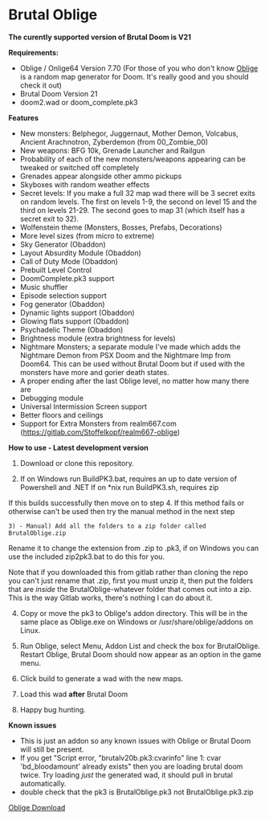 # Brutal Oblige
**The curently supported version of Brutal Doom is V21**

**Requirements:**

* Oblige / Onlige64 Version 7.70 (For those of you who don't know [Oblige](http://oblige.sourceforge.net/) is a random map generator for Doom. It's really good and you should check it out)
* Brutal Doom Version 21
* doom2.wad or doom_complete.pk3


**Features**

* New monsters: Belphegor, Juggernaut, Mother Demon, Volcabus, Ancient Arachnotron, Zyberdemon (from 00_Zombie_00) 
* New weapons: BFG 10k, Grenade Launcher and Railgun
* Probability of each of the new monsters/weapons appearing can be tweaked or switched off completely
* Grenades appear alongside other ammo pickups 
* Skyboxes with random weather effects
* Secret levels: If you make a full 32 map wad there will be 3 secret exits on random levels. The first on levels 1-9, the second on level 15 and the third on levels 21-29. The second goes to map 31 (which itself has a secret exit to 32).
* Wolfenstein theme (Monsters, Bosses, Prefabs, Decorations)
* More level sizes (from micro to extreme)
* Sky Generator (Obaddon)
* Layout Absurdity Module (Obaddon)
* Call of Duty Mode (Obaddon)
* Prebuilt Level Control
* DoomComplete.pk3 support
* Music shuffler
* Episode selection support
* Fog generator (Obaddon)
* Dynamic lights support (Obaddon)
* Glowing flats support (Obaddon)
* Psychadelic Theme (Obaddon)
* Brightness module (extra brightness for levels)
* Nightmare Monsters; a separate module I've made which adds the Nightmare Demon from PSX Doom and the Nightmare Imp from Doom64. This can be used without Brutal Doom but if used with the monsters have more and gorier death states.
* A proper ending after the last Oblige level, no matter how many there are
* Debugging module
* Universal Intermission Screen support
* Better floors and ceilings
* Support for Extra Monsters from realm667.com (https://gitlab.com/Stoffelkopf/realm667-oblige)


**How to use - Latest development version**

1) Download or clone this repository.

2) If on Windows run BuildPK3.bat, requires an up to date version of Powershell and .NET
If on *nix run BuildPK3.sh, requires zip

If this builds successfully then move on to step 4. If this method fails or otherwise can't be used then try the manual method in the next step

	3) - Manual) Add all the folders to a zip folder called BrutalOblige.zip

Rename it to change the extension from .zip to .pk3, if on Windows you can use the included zip2pk3.bat to do this for you.

Note that if you downloaded this from gitlab rather than cloning the repo you can't just rename that .zip, first you must unzip it, then put the folders that are *inside* the BrutalOblige-whatever folder that comes out into a zip. This is the way Gitlab works, there's nothing I can do about it.

4) Copy or move the pk3 to Oblige's addon directory. This will be in the same place as Oblige.exe on Windows or /usr/share/oblige/addons on Linux.

5) Run Oblige, select Menu, Addon List and check the box for BrutalOblige. Restart Oblige, Brutal Doom should now appear as an option in the game menu.

6) Click build to generate a wad with the new maps.

7) Load this wad **after** Brutal Doom

8) Happy bug hunting.


**Known issues**

* This is just an addon so any known issues with Oblige or Brutal Doom will still be present.
* If you get "Script error, "brutalv20b.pk3:cvarinfo" line 1: cvar 'bd_bloodamount' already exists" then you are loading brutal doom twice. Try loading *just* the generated wad, it should pull in brutal automatically.
* double check that the pk3 is BrutalOblige.pk3 not BrutalOblige.pk3.zip

[Oblige Download](http://oblige.sourceforge.net/i_download.html)